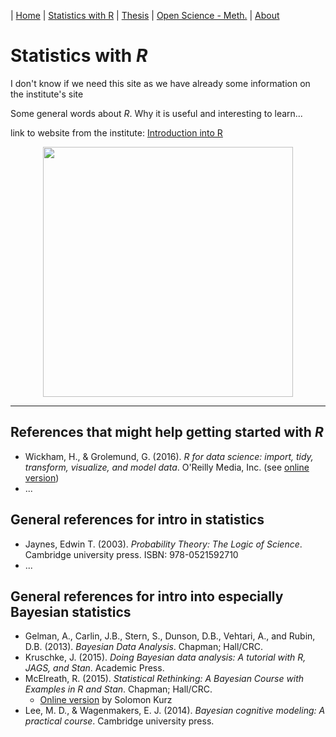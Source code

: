 | [Home](https://psych-methods.github.io/index) | [Statistics with R](https://psych-methods.github.io/R_reading_material) | [Thesis](https://psych-methods.github.io/thesis) | [Open Science - Meth.](https://psych-methods.github.io/OS_prereg_repl) | [About](https://psych-methods.github.io/about)

# Statistics with *R*

I don't know if we need this site as we have already some information on the institute's site

Some general words about *R*. Why it is useful and interesting to learn...

link to website from the institute: [Introduction into R](https://www.uni-marburg.de/de/fb04/team-heck/einstieg-in-r)

<p align = "center">
<img align="center" src="https://raw.githubusercontent.com/FloB2/flob2.github.com/main/graphics/graphic_statistics_R.png" width="400" />
</p>

---

## References that might help getting started with *R*

  + Wickham, H., & Grolemund, G. (2016). *R for data science: import, tidy, transform, visualize, and model data*. O'Reilly Media, Inc. (see [online version](https://r4ds.had.co.nz/))
  + ...

## General references for intro in statistics

  + Jaynes, Edwin T. (2003). *Probability Theory: The Logic of Science*. Cambridge university press. ISBN: 978-0521592710
  + ...
  
## General references for intro into especially Bayesian statistics

  + Gelman, A., Carlin, J.B., Stern, S., Dunson, D.B., Vehtari, A., and Rubin, D.B. (2013). *Bayesian Data Analysis*. Chapman; Hall/CRC.
  + Kruschke, J. (2015). *Doing Bayesian data analysis: A tutorial with R, JAGS, and Stan*. Academic Press.
  + McElreath, R. (2015). *Statistical Rethinking: A Bayesian Course with Examples in R and Stan*. Chapman; Hall/CRC.
    + [Online version](https://bookdown.org/ajkurz/Statistical_Rethinking_recoded/) by Solomon Kurz 
  + Lee, M. D., & Wagenmakers, E. J. (2014). *Bayesian cognitive modeling: A practical course*. Cambridge university press.
